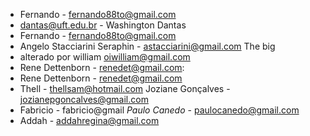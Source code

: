* Fernando - fernando88to@gmail.com
* dantas@uft.edu.br - Washington Dantas
* Fernando - fernando88to@gmail.com
* Angelo Stacciarini Seraphin - astacciarini@gmail.com The big
* alterado por william oiwilliam@gmail.com
* Rene Dettenborn - renedet@gmail.com:
* Rene Dettenborn - renedet@gmail.com
* Thell	- thellsam@hotmail.com
 Joziane Gonçalves - jozianepgoncalves@gmail.com
* Fabricio - fabricio@gmail
*Paulo Canedo* - paulocanedo@gmail.com
* Addah - addahregina@gmail.com

